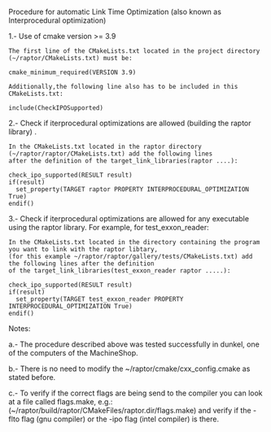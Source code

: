 Procedure for automatic Link Time Optimization (also known as Interprocedural optimization)

1.- Use of cmake version >= 3.9

    The first line of the CMakeLists.txt located in the project directory (~/raptor/CMakeLists.txt) must be:

    cmake_minimum_required(VERSION 3.9)

    Additionally,the following line also has to be included in this CMakeLists.txt:
    
    include(CheckIPOSupported)

2.- Check if iterprocedural optimizations are allowed (building the raptor library) .

    In the CMakeLists.txt located in the raptor directory (~/raptor/raptor/CMakeLists.txt) add the following lines
    after the definition of the target_link_libraries(raptor ....):
    
    check_ipo_supported(RESULT result)
    if(result)
      set_property(TARGET raptor PROPERTY INTERPROCEDURAL_OPTIMIZATION True)
    endif()

3.- Check if iterprocedural optimizations are allowed for any executable using the raptor library. 
    For example, for  test_exxon_reader:
    
    In the CMakeLists.txt located in the directory containing the program you want to link with the raptor libtary, 
    (for this example ~/raptor/raptor/gallery/tests/CMakeLists.txt) add the following lines after the definition 
    of the target_link_libraries(test_exxon_reader raptor .....):
    
    check_ipo_supported(RESULT result)
    if(result)
      set_property(TARGET test_exxon_reader PROPERTY INTERPROCEDURAL_OPTIMIZATION True)
    endif()
    
Notes:

a.- The procedure described above was tested successfully in dunkel, one of the computers of the MachineShop.

b.- There is no need to modify the ~/raptor/cmake/cxx_config.cmake as stated before.

c.- To verify if the correct flags are being send to the compiler you can look at a file called flags.make, 
    e.g.: (~/raptor/build/raptor/CMakeFiles/raptor.dir/flags.make) and verify if the -flto flag (gnu compiler) 
    or the -ipo flag (intel compiler) is there.

